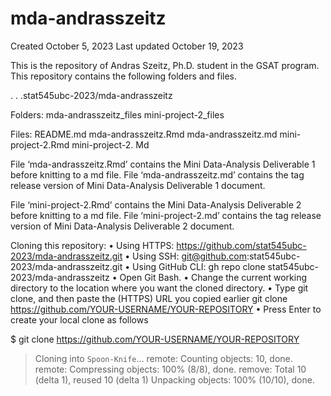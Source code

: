 # mda-andrasszeitz

Created October 5, 2023
Last updated October 19, 2023

This is the repository of Andras Szeitz, Ph.D. student in the GSAT program.
This repository contains the following folders and files.

. . .stat545ubc-2023/mda-andrasszeitz

Folders:
mda-andrasszeitz_files
mini-project-2_files

Files:
README.md
mda-andrasszeitz.Rmd
mda-andrasszeitz.md
mini-project-2.Rmd
mini-project-2. Md

File ‘mda-andrasszeitz.Rmd’ contains the Mini Data-Analysis Deliverable 1 before knitting to a md file.
File ‘mda-andrasszeitz.md’ contains the tag release version of Mini Data-Analysis Deliverable 1 document.

File ‘mini-project-2.Rmd’ contains the Mini Data-Analysis Deliverable 2 before knitting to a md file.
File ‘mini-project-2.md’ contains the tag release version of Mini Data-Analysis Deliverable 2 document.

Cloning this repository:
•	Using HTTPS: https://github.com/stat545ubc-2023/mda-andrasszeitz.git
•	Using SSH: git@github.com:stat545ubc-2023/mda-andrasszeitz.git 
•	Using GitHub CLI: gh repo clone stat545ubc-2023/mda-andrasszeitz 
•	Open Git Bash.
•	Change the current working directory to the location where you want the cloned directory.
•	Type git clone, and then paste the (HTTPS) URL you copied earlier
  git clone https://github.com/YOUR-USERNAME/YOUR-REPOSITORY 
•	Press Enter to create your local clone as follows

$ git clone https://github.com/YOUR-USERNAME/YOUR-REPOSITORY
> Cloning into `Spoon-Knife`...
> remote: Counting objects: 10, done.
> remote: Compressing objects: 100% (8/8), done.
> remove: Total 10 (delta 1), reused 10 (delta 1)
> Unpacking objects: 100% (10/10), done.
